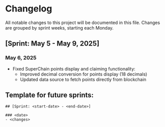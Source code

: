 # Changelog

All notable changes to this project will be documented in this file.
Changes are grouped by sprint weeks, starting each Monday.

## [Sprint: May 5 - May 9, 2025]

### May 6, 2025

- Fixed SuperChain points display and claiming functionality:
  - Improved decimal conversion for points display (18 decimals)
  - Updated data source to fetch points directly from blockchain

## Template for future sprints:

```
## [Sprint: <start-date> - <end-date>]

### <date>
- <changes>
```
